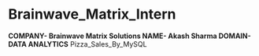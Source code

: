 # Brainwave_Matrix_Intern
**COMPANY- Brainwave Matrix Solutions
NAME- Akash Sharma
DOMAIN- DATA ANALYTICS**
Pizza_Sales_By_MySQL
